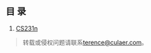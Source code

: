 目   录
-------

1. [CS231n](cs231n/README.md)


> 转载或侵权问题请联系[terence@culaer.com](terence@culaer.com)。
